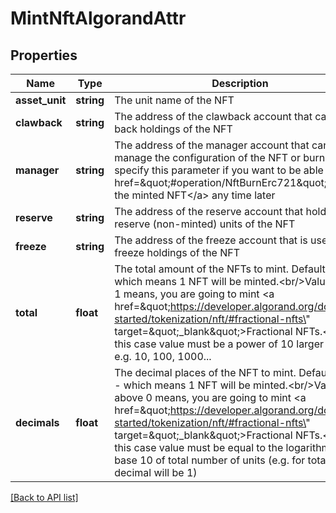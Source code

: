 # MintNftAlgorandAttr

## Properties

Name | Type | Description | Notes
------------ | ------------- | ------------- | -------------
**asset_unit** | **string** | The unit name of the NFT | [optional]
**clawback** | **string** | The address of the clawback account that can claw back holdings of the NFT | [optional]
**manager** | **string** | The address of the manager account that can manage the configuration of the NFT or burn it; specify this parameter if you want to be able to &lt;a href&#x3D;\&quot;#operation/NftBurnErc721\&quot;&gt;burn the minted NFT&lt;/a&gt; any time later | [optional]
**reserve** | **string** | The address of the reserve account that holds the reserve (non-minted) units of the NFT | [optional]
**freeze** | **string** | The address of the freeze account that is used to freeze holdings of the NFT | [optional]
**total** | **float** | The total amount of the NFTs to mint. Defaults to 1 - which means 1 NFT will be minted.&lt;br/&gt;Value above 1 means, you are going to mint &lt;a href&#x3D;\&quot;https://developer.algorand.org/docs/get-started/tokenization/nft/#fractional-nfts\&quot; target&#x3D;\&quot;_blank\&quot;&gt;Fractional NFTs.&lt;/a&gt;In this case value must be a power of 10 larger than 1 e.g. 10, 100, 1000... | [optional] [default to 1]
**decimals** | **float** | The decimal places of the NFT to mint. Defaults to 0 - which means 1 NFT will be minted.&lt;br/&gt;Value above 0 means, you are going to mint &lt;a href&#x3D;\&quot;https://developer.algorand.org/docs/get-started/tokenization/nft/#fractional-nfts\&quot; target&#x3D;\&quot;_blank\&quot;&gt;Fractional NFTs.&lt;/a&gt;In this case value must be equal to the logarithm in base 10 of total number of units (e.g. for total &#x3D; 10, decimal will be 1) | [optional] [default to 0]

[[Back to API list]](../../README.md#api-endpoints)
